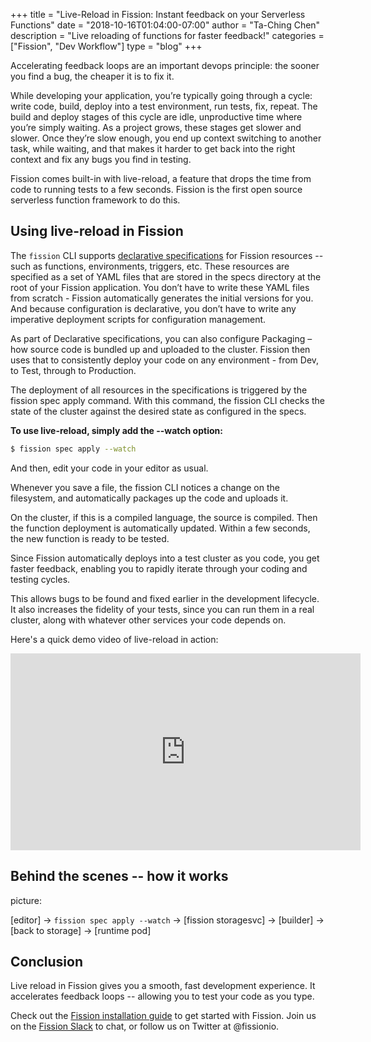 +++
title = "Live-Reload in Fission: Instant feedback on your Serverless Functions"
date = "2018-10-16T01:04:00-07:00"
author = "Ta-Ching Chen"
description = "Live reloading of functions for faster feedback!"
categories = ["Fission", "Dev Workflow"]
type = "blog"
+++


Accelerating feedback loops are an important devops
principle: the sooner you find a bug, the cheaper it is
to fix it.

While developing your application, you’re typically
going through a cycle: write code, build, deploy into a
test environment, run tests, fix, repeat. The build and
deploy stages of this cycle are idle, unproductive time
where you’re simply waiting. As a project grows, these
stages get slower and slower. Once they’re slow enough,
you end up context switching to another task, while
waiting, and that makes it harder to get back into the
right context and fix any bugs you find in testing.

Fission comes built-in with live-reload, a feature that
drops the time from code to running tests to a few
seconds.  Fission is the first open source serverless
function framework to do this.



## Using live-reload in Fission

The `fission` CLI supports [declarative
specifications](https://docs.fission.io/latest/usage/developer-workflow/)
for Fission resources -- such as functions,
environments, triggers, etc.  These resources are specified as a set of YAML files that are stored in the specs directory at the root of your Fission application. You don’t have to write these YAML files from scratch - Fission automatically generates the initial versions for you.  And because configuration is declarative, you don’t have to write any imperative deployment scripts for configuration management.

As part of Declarative specifications, you can also configure Packaging – how source code is bundled up and uploaded to the cluster. Fission then uses that to consistently deploy your code on any environment - from Dev, to Test, through to Production.

The deployment of all resources in the specifications is triggered by the fission spec apply command. With this command, the fission CLI checks the state of the cluster against the desired state as configured in the specs.


**To use live-reload, simply add the --watch option:**

```sh
$ fission spec apply --watch
```

And then, edit your code in your editor as usual. 

Whenever you save a file, the fission CLI notices a
change on the filesystem, and automatically packages up
the code and uploads it.

On the cluster, if this is a compiled language, the
source is compiled. Then the function deployment is
automatically updated. Within a few seconds, the new
function is ready to be tested.

Since Fission automatically deploys into a test cluster
as you code, you get faster feedback, enabling you to
rapidly iterate through your coding and testing cycles.
 
This allows bugs to be found and fixed earlier in the
development lifecycle. It also increases the fidelity
of your tests, since you can run them in a real
cluster, along with whatever other services your code
depends on.

Here's a quick demo video of live-reload in action:

<iframe width="560" height="315" src="https://www.youtube.com/embed/3CbSmt1zLto?rel=0" frameborder="0" allow="autoplay; encrypted-media" allowfullscreen></iframe>

## Behind the scenes -- how it works

picture:

[editor] -> `fission spec apply --watch` -> [fission storagesvc] -> [builder] -> [back to storage] -> [runtime pod]

## Conclusion

Live reload in Fission gives you a smooth, fast
development experience.  It accelerates feedback loops
-- allowing you to test your code as you type.

Check out the [Fission installation guide](/docs/installation/) to get started with
Fission.  Join us on the [Fission Slack](http://slack.fission.io) to chat, or follow us on Twitter at @fissionio.
